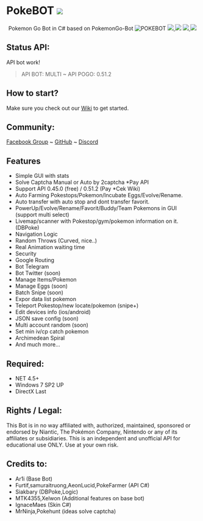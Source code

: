 # PokeBOT <a href="https://github.com/akbaryahya/PokeBot/releases/latest"><img src="https://img.shields.io/github/release/akbaryahya/PokeBot.svg"/></a>

<p align="center">
  Pokemon Go Bot in C# based on PokemonGo-Bot
  <img src="https://i.imgur.com/lLdRQOd.png" alt="POKEBOT"/>
  <a href="https://github.com/akbaryahya/PokeBot/releases/latest"><img src="https://img.shields.io/github/downloads/akbaryahya/PokeBot/total.svg"/> <img src="https://img.shields.io/github/downloads/akbaryahya/PokeBot/latest/total.svg"/></a> <a href="https://github.com/akbaryahya/PokeBot/issues"><img src="https://img.shields.io/github/issues/akbaryahya/PokeBot.svg"/> <img src="https://img.shields.io/github/issues-closed-raw/akbaryahya/PokeBot.svg"/></a>
</p>

Status API:
-------------
API bot work!
> API BOT: MULTI ~ API POGO: 0.51.2

How to start?
-------------------
Make sure you check out our [Wiki](https://github.com/akbaryahya/PokeBOT/wiki) to get started.

Community:
-------------------
[Facebook Group](https://www.facebook.com/groups/PokemonGoPC/) ~ [GitHub](https://github.com/akbaryahya/PokeBot/issues) ~ [Discord](https://discord.gg/WshddzK)

Features
-------------
 - Simple GUI with stats
 - Solve Captcha Manual or Auto by 2captcha *Pay API
 - Support API 0.45.0 (free) / 0.51.2 (Pay *Cek Wiki)
 - Auto Farming Pokestops/Pokemon/Incubate Eggs/Evolve/Rename.
 - Auto transfer with auto stop and dont transfer favorit. 
 - PowerUp/Evolve/Rename/Favorit/Buddy/Team Pokemons in GUI (support multi select)
 - Livemap/scanner with Pokestop/gym/pokemon information on it. (DBPoke)
 - Navigation Logic
 - Random Throws (Curved, nice..)
 - Real Animation waiting time
 - Security
 - Google Routing
 - Bot Telegram
 - Bot Twitter (soon)
 - Manage Items/Pokemon
 - Manage Eggs (soon)
 - Batch Snipe (soon)
 - Expor data list pokemon
 - Teleport Pokestop/new locate/pokemon (snipe+)
 - Edit devices info (ios/android)
 - JSON save config (soon)
 - Multi account random (soon)
 - Set min iv/cp catch pokemon
 - Archimedean Spiral
 - And much more...

Required:
-------------------
 - NET 4.5+
 - Windows 7 SP2 UP
 - DirectX Last
 
Rights / Legal:
-------------------
This Bot is in no way affiliated with, authorized, maintained, sponsored or endorsed by Niantic, The Pokémon Company, Nintendo or any of its affiliates or subsidiaries. This is an independent and unofficial API for educational use ONLY. Use at your own risk.

Credits to:
-------------------
 - Ar1i (Base Bot)
 - Furtif,samuraitruong,AeonLucid,PokeFarmer (API C#)
 - Siakbary (DBPoke,Logic)
 - MTK4355,Xelwon (Additional features on base bot)
 - IgnaceMaes (Skin C#)
 - MrNinja,Pokehunt (ideas solve captcha)
